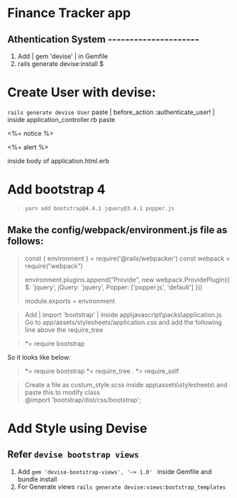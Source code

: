 # Finance Tracker app

## Athentication System ---------------------

1. Add | gem 'devise' | in Gemfile
2. rails generate devise:install $

# Create User with devise:

  `rails generate devise User` 
  paste | before_action :authenticate_user! | inside application_controller.rb
  paste 
  <p class="notice"> <%= notice %> </p>
  <p class="alert"> <%= alert %> </p>
  inside body of application.html.erb

<!-- Now the signup and login page functionality automatically created -->
# Add bootstrap 4
> `yarn add bootstrap@4.4.1 jquery@3.4.1 popper.js`  
## Make the config/webpack/environment.js file as follows:

> const { environment } = require('@rails/webpacker')
> const webpack = require("webpack")
> 
> environment.plugins.append("Provide", new webpack.ProvidePlugin({
>     $: 'jquery',
>    jQuery: 'jquery',
>     Popper: ['popper.js', 'default']
> }))
> 
> module.exports = environment

> Add | import 'bootstrap' | inside app\javascript\packs\application.js  
> Go to app/assets/stylesheets/application.css and add the following line above the require_tree 

> *= require bootstrap

So it looks like below:
> *= require bootstrap
> *= require_tree .
> *= require_self

> Create a file as custum_style.scss inside app\assets\stylesheets\ and paste this to modify class  
@import 'bootstrap/dist/css/bootstrap';

# Add Style using Devise
## Refer `devise bootstrap views`

1. Add `gem 'devise-bootstrap-views', '~> 1.0' ` inside Gemfile and bundle install
2. For Generate views `rails generate devise:views:bootstrap_templates`